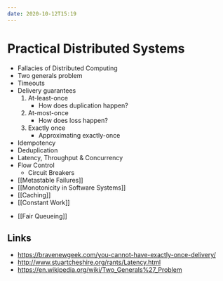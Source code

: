 ```yaml
---
date: 2020-10-12T15:19
---
```


# Practical Distributed Systems

- Fallacies of Distributed Computing
- Two generals problem
- Timeouts
- Delivery guarantees
  1. At-least-once
     - How does duplication happen? 
  2. At-most-once
     - How does loss happen?
  3. Exactly once
	 - Approximating exactly-once
- Idempotency
- Deduplication
- Latency, Throughput & Concurrency
- Flow Control
  - Circuit Breakers
- [[Metastable Failures]]
- [[Monotonicity in Software Systems]]
- [[Caching]]
- [[Constant Work]]
* [[Fair Queueing]]

## Links
- https://bravenewgeek.com/you-cannot-have-exactly-once-delivery/
- http://www.stuartcheshire.org/rants/Latency.html
- https://en.wikipedia.org/wiki/Two_Generals%27_Problem


